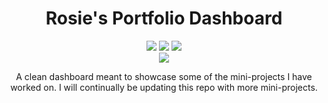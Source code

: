 <h1 align="center">Rosie's Portfolio Dashboard</h1>
<p align="center">
    <img src="https://img.shields.io/badge/react-%2320232a.svg?style=for-the-badge&logo=react&logoColor=%2361DAFB" />
    <img src="https://img.shields.io/badge/vite-%23646CFF.svg?style=for-the-badge&logo=vite&logoColor=white" />
    <img src="https://img.shields.io/badge/tailwindcss-%2338B2AC.svg?style=for-the-badge&logo=tailwind-css&logoColor=white" />
    <br/>
    <img src="https://img.shields.io/badge/Projects-1-blueviolet?style=for-the-badge" />
</p>

<p align="center">A clean dashboard meant to showcase some of the mini-projects I have worked on. I will continually be updating this repo with more mini-projects.</p>
<!-- 
## Screenshots
![App Screenshot](https://via.placeholder.com/468x300?text=App+Screenshot+Here) -->